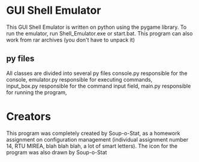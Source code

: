 # GUI Shell Emulator
This GUI Shell Emulator is written on python using the pygame library. To run the emulator, run Shell_Emulator.exe or start.bat. This program can also work from rar archives (you don't have to unpack it)

## py files

All classes are divided into several py files
console.py responsible for the console, 
emulator.py responsible for executing commands,   
input_box.py responsible for the command input field, 
main.py responsible for running the program, 

# Creators
This program was completely created by Soup-o-Stat, as a homework assignment on configuration management (individual assignment number 14, RTU MIREA, blah blah blah, a lot of smart letters). The icon for the program was also drawn by Soup-o-Stat
